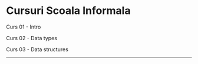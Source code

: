
# Cursuri Scoala Informala  


Curs 01 - Intro  

Curs 02 - Data types 

Curs 03 - Data structures  

---

